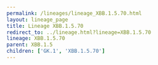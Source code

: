 ```yaml
---
permalink: /lineages/lineage_XBB.1.5.70.html
layout: lineage_page
title: Lineage XBB.1.5.70
redirect_to: ../lineage.html?lineage=XBB.1.5.70
lineage: XBB.1.5.70
parent: XBB.1.5
children: ['GK.1', 'XBB.1.5.70']
---
```


